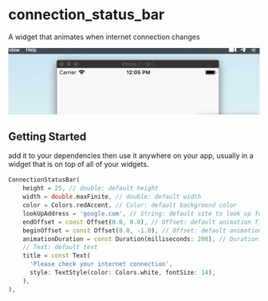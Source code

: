 # connection_status_bar

A widget that animates when internet connection changes

![](demo.gif)

## Getting Started

add it to your dependencies then use it anywhere on your app, usually in a widget that is on top of all of your widgets.

```dart
ConnectionStatusBar(
    height = 25, // double: default height
    width = double.maxFinite, // double: default width
    color = Colors.redAccent, // Color: default background color
    lookUpAddress = 'google.com', // String: default site to look up for checking internet connection
    endOffset = const Offset(0.0, 0.0), // Offset: default animation finish point offset
    beginOffset = const Offset(0.0, -1.0), // Offset: default animation start point offset
    animationDuration = const Duration(milliseconds: 200), // Duration: default animation duration
    // Text: default text
    title = const Text(
      'Please check your internet connection',
      style: TextStyle(color: Colors.white, fontSize: 14),
    ),
),
```
